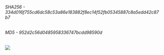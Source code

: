 ###### SHA256 - 334d016f755cd6dc58c53a86e183882f8ec14f52fb05345887c8a5edd42c87b7
###### MD5 - 952d2c56d0485958336747bcdd98590d

![](https://komarev.com/ghpvc/?username=dotX12&label=Visited+my+profile&color=green)
